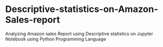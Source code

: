 # Descriptive-statistics-on-Amazon-Sales-report
Analyzing Amazon sales Report using Descriptive statistics on Jupyter Notebook using Python Programming Language
